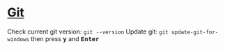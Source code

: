 # [Git](https://github.com/green-fox-academy/teaching-materials/blob/master/workshop/command-line/README.HU.md)

Check current git version: `git --version`
Update git: `git update-git-for-windows` then press <kbd><b>y</b></kbd> and <kbd><b>Enter</b></kbd>
